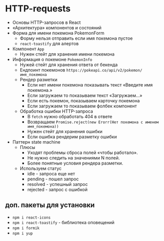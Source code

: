 # HTTP-requests

- Основы HTTP-запросов в React
- «Архитектура» компонентов и состояний
- Форма для имени покемона PokemonForm
  - Форму нельзя отправить если имя покемона пустое
  - `react-toastify` для алертов
- Компонент `App`
  - Нужен стейт для хранения имени покемона
- Информация о покемоне `PokemonInfo`
  - Нужей стейт для хранения ответа от бекенда
  - Ендпоинт покемонов `https://pokeapi.co/api/v2/pokemon/имя_покемона`
  - Рендер разметки
    - Если нет имени покемона показывать текст «Введите имя покемона.»
    - Если загружаем то показываем текст «Загружаем...»
    - Если есть покемон, показываем карточку покемона
    - Если загружаем то показываем фолбек компонент
  - Обработка ошибки HTTP-запроса
    - В `fetch` нужно обработать 404 в ответе
    - Возвращаем `Promise.reject(new Erorr(Нет покемона с именем имя_покемона))`
    - Нужен стейт для хранения ошибки
    - Если ошибка рендерим разметку ошибки
- Паттерн state machine
  - Плюсы
    - Уходят проблемы сброса полей «чтобы работало».
    - Не нужно следить на значениями N полей.
    - Более понятные условия рендера разметки.
  - Используем статус
    - idle - запроса еще нет
    - pending - пошел запрос
    - resolved - успешный запрос
    - rejected - запрос с ошибкой

## доп. пакеты для установки

- `npm i react-icons`
- `npm i react-toastify` - библиотека оповещений
- `npm i formik`
- `npm i yup`

